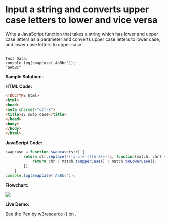 # Input a string and converts upper case letters to lower and vice versa

Write a JavaScript function that takes a string which has lower and upper case letters as a parameter and converts upper case letters to lower case, and lower case letters to upper case.

```

Test Data:
console.log(swapcase('AaBbc'));
"aAbBC"
```

**Sample Solution:-**

**HTML Code:**

```html
<!DOCTYPE html>
<html>
<head>
<meta charset="utf-8">
<title>JS swap case</title>
</head>
<body>
</body>
</html>

```

**JavaScript Code:**

```js
swapcase = function swapcase(str) {
        return str.replace(/([a-z]+)|([A-Z]+)/g, function(match, chr) {
            return chr ? match.toUpperCase() : match.toLowerCase();
        });
    }
console.log(swapcase('AaBbc'));

```

**Flowchart:**

![](https://www.w3resource.com/w3r_images/javascript-string-exercise-10.png)  

**Live Demo:**

<section class="expand-codepen"><p data-height="380" data-theme-id="0" data-slug-hash="jGLepN" data-default-tab="js,result" data-user="w3resource" data-embed-version="2" data-pen-title="JavaScript - common-editor-exercises" data-editable="true" class="codepen">See the Pen by w3resource () on .</p><codepen></codepen></section>